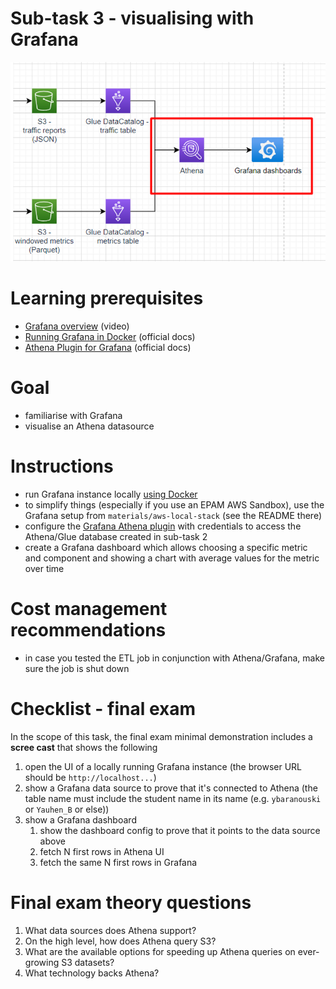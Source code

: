 # Sub-task 3 - visualising with Grafana
![](../materials/diagrams/task3-focus.png)

# Learning prerequisites
* [Grafana overview](https://www.youtube.com/watch?v=w-c3KYKQQfs&ab_channel=edureka%21) (video)
* [Running Grafana in Docker](https://grafana.com/docs/grafana/latest/setup-grafana/installation/docker/) (official docs)
* [Athena Plugin for Grafana](https://grafana.com/grafana/plugins/grafana-athena-datasource/?tab=installation) (official docs)

# Goal
* familiarise with Grafana
* visualise an Athena datasource

# Instructions
* run Grafana instance locally [using Docker](https://grafana.com/docs/grafana/latest/setup-grafana/installation/docker/)
* to simplify things (especially if you use an EPAM AWS Sandbox), use the Grafana setup from `materials/aws-local-stack` (see the README there)
* configure the [Grafana Athena plugin](https://grafana.com/grafana/plugins/grafana-athena-datasource/) with credentials to access the Athena/Glue database created in sub-task 2
* create a Grafana dashboard which allows choosing a specific metric and component and showing a chart with average values for the metric over time

# Cost management recommendations
* in case you tested the ETL job in conjunction with Athena/Grafana, make sure the job is shut down

# Checklist - final exam

In the scope of this task, the final exam minimal demonstration includes a **scree cast** that shows the following
1. open the UI of a locally running Grafana instance (the browser URL should be `http://localhost...`)
2. show a Grafana data source to prove that it's connected to Athena (the table name must include the student name in its name (e.g. `ybaranouski` or `Yauhen_B` or else))
3. show a Grafana dashboard
   1. show the dashboard config to prove that it points to the data source above
   2. fetch N first rows in Athena UI
   3. fetch the same N first rows in Grafana

# Final exam theory questions

1. What data sources does Athena support?
2. On the high level, how does Athena query S3?
3. What are the available options for speeding up Athena queries on ever-growing S3 datasets?
4. What technology backs Athena?
